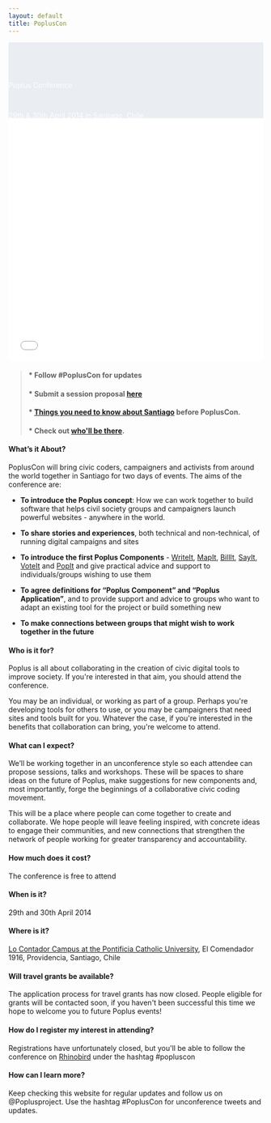 ```yaml
---
layout: default
title: PoplusCon
---
```


<!-- <div class="clipped">
  <h2>Poplus Conference</h2>
  <h3>29th & 30th April 2014 in Santiago, Chile</h3>
</div> -->

<div id="bkEventDiv">
<svg width="100%" height="100%">
  <defs>
    <mask id="theMask">
      <rect width="101%" height="100%" fill="#fff" />
      <text x="0" y="90" id="theEventTit" fill="#000">Poplus Conference</text>
      <text x="0" y="150" id="theEventText" fill="#000">29th & 30th April 2014 in Santiago, Chile</text>
    </mask>
  </defs>
  <rect width="101%" height="100%" mask="url(#theMask)" fill="#eaedf2" />
</svg>
</div>

<iframe width="100%" height="480" src="//www.youtube.com/embed/x2eMnQ1XxE4?rel=0" frameborder="0" allowfullscreen></iframe>

> #### * Follow &#35;PoplusCon for updates
> #### * Submit a session proposal [here][sessions]
> #### * [Things you need to know about Santiago][post-aboutstgo] before PoplusCon.
> #### * Check out [who'll be there][popluscon-participants].


#### What’s it About?

PoplusCon will bring civic coders, campaigners and activists from around the world together in Santiago for two days of events.  The aims of the conference are:

- **To introduce the Poplus concept**: How we can work together to build software that helps civil society groups and campaigners launch powerful websites - anywhere in the world.

- **To share stories and experiences**, both technical and non-technical, of running digital campaigns and sites

- **To introduce the first Poplus Components** - [WriteIt][writeit], [MapIt][mapit], [BillIt][billit], [SayIt][sayit], [VoteIt][developmentboard] and [PopIt][popit] and give practical advice and support to individuals/groups wishing to use them

- **To agree definitions for “Poplus Component” and “Poplus Application”**, and to provide support and advice to groups who want to adapt an existing tool for the project or build something new

- **To make connections between groups that might wish to work together in the future**



#### Who is it for?

Poplus is all about collaborating in the creation of civic digital tools to improve society. If you're interested in that aim, you should attend the conference.

You may be an individual, or working as part of a group. Perhaps you're developing tools for others to use, or you may be campaigners that need sites and tools built for you. Whatever the case, if you're interested in the benefits that collaboration can bring, you're welcome to attend.

#### What can I expect?

We’ll be working together in an unconference style so each attendee can propose sessions, talks and workshops. These will be spaces to share ideas on the future of Poplus, make suggestions for new components and, most importantly, forge the beginnings of a collaborative civic coding movement. 

This will be a place where people can come together to create and collaborate. We hope people will leave feeling inspired, with concrete ideas to engage their communities, and new connections that strengthen the network of people working for greater transparency and accountability.


#### How much does it cost?
The conference is free to attend

#### When is it?
29th and 30th April 2014

#### Where is it?
[Lo Contador Campus at the Pontificia Catholic University][location],  El Comendador 1916, Providencia, Santiago, Chile

#### Will travel grants be available?
The application process for travel grants has now closed. People eligible for grants will be contacted soon, if you haven't been successful this time we hope to welcome you to future Poplus events!

#### How do I register my interest in attending?
Registrations have unfortunately closed, but you'll be able to follow the conference on [Rhinobird][rb] under the hashtag #popluscon

#### How can I learn more?
Keep checking this website for regular updates and follow us on @Poplusproject. Use the hashtag &#35;PoplusCon for unconference tweets and updates.



[popluscon-participants]: https://docs.google.com/a/votainteligente.cl/spreadsheet/ccc?key=0AilWvupLW-QEdFFERVlfSzBPTWpfaVp3X0RjOHFZZ1E&usp=gmail#gid=0
[post-aboutstgo]: /posts/things-you-need-to-know-about-stgo/
[register]: https://docs.google.com/forms/d/1v6eTcXjReQmVJpMZ2gw4f0QGddswiyhusivyuFnS7yc/viewform
[writeit]: http://writeit.ciudadanointeligente.org
[billit]: http://poplus.org/posts/billit/
[sayit]: http://sayit.mysociety.org/
[developmentboard]: https://trello.com/b/5gGF4xrJ/poplus-development
[popit]: http://popit.mysociety.org/
[mapit]: http://code.mapit.mysociety.org/
[sessions]: http://poplus.org/Popluscon_session_FAQ
[location]: https://www.google.co.uk/maps/place/Pontificia+Universidad+Cat%C3%B3lica+de+Chile/@-33.420096,-70.618007,17z/data=!3m1!4b1!4m2!3m1!1s0x9662cf6087b6b2a1:0x42104b9842c65eba
[rb]: http://rhinobird.tv/
